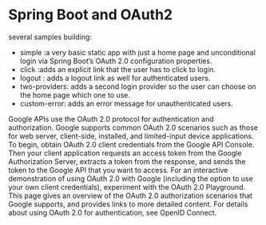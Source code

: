 # Spring Boot and OAuth2

 several samples building:

 - simple :a very basic static app with just a home page and unconditional login via Spring Boot’s OAuth 2.0 configuration properties.
 - click :adds an explicit link that the user has to click to login.
 - logout : adds a logout link as well for authenticated users.
 - two-providers: adds a second login provider so the user can choose on the home page which one to use.
 - custom-error: adds an error message for unauthenticated users.

 Google APIs use the OAuth 2.0 protocol for authentication and authorization. Google supports common OAuth 2.0 scenarios such as those for web server, client-side, installed, and limited-input device applications.
To begin, obtain OAuth 2.0 client credentials from the Google API Console. Then your client application requests an access token from the Google Authorization Server, extracts a token from the response, and sends the token to the Google API that you want to access. For an interactive demonstration of using OAuth 2.0 with Google (including the option to use your own client credentials), experiment with the OAuth 2.0 Playground.
This page gives an overview of the OAuth 2.0 authorization scenarios that Google supports, and provides links to more detailed content. For details about using OAuth 2.0 for authentication, see OpenID Connect.
